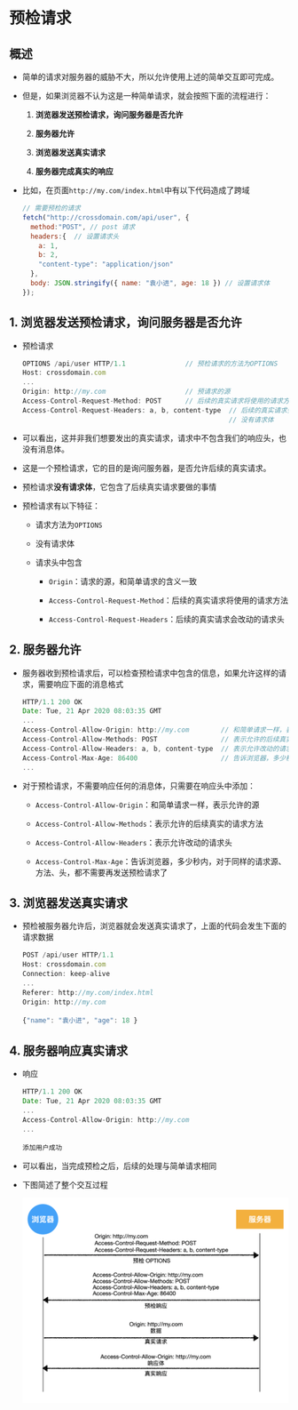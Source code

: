 # 预检请求

## 概述

  - 简单的请求对服务器的威胁不大，所以允许使用上述的简单交互即可完成。

  - 但是，如果浏览器不认为这是一种简单请求，就会按照下面的流程进行：

    1.  **浏览器发送预检请求，询问服务器是否允许**

    2.  **服务器允许**

    3.  **浏览器发送真实请求**

    4.  **服务器完成真实的响应**

  - 比如，在页面`http://my.com/index.html`中有以下代码造成了跨域

    ```javascript
    // 需要预检的请求
    fetch("http://crossdomain.com/api/user", {
      method:"POST", // post 请求
      headers:{  // 设置请求头
        a: 1,
        b: 2,
        "content-type": "application/json"
      },
      body: JSON.stringify({ name: "袁小进", age: 18 }) // 设置请求体
    });
    ```

## 1. 浏览器发送预检请求，询问服务器是否允许

  - 预检请求

    ```javascript
    OPTIONS /api/user HTTP/1.1               // 预检请求的方法为OPTIONS
    Host: crossdomain.com
    ...
    Origin: http://my.com                    // 预请求的源
    Access-Control-Request-Method: POST      // 后续的真实请求将使用的请求方法
    Access-Control-Request-Headers: a, b, content-type  // 后续的真实请求会改动的请求头
                                                        // 没有请求体

    ```

  - 可以看出，这并非我们想要发出的真实请求，请求中不包含我们的响应头，也没有消息体。

  - 这是一个预检请求，它的目的是询问服务器，是否允许后续的真实请求。

  - 预检请求**没有请求体**，它包含了后续真实请求要做的事情

  - 预检请求有以下特征：

      - 请求方法为`OPTIONS`

      - 没有请求体

      - 请求头中包含

          - `Origin`：请求的源，和简单请求的含义一致

          - `Access-Control-Request-Method`：后续的真实请求将使用的请求方法

          - `Access-Control-Request-Headers`：后续的真实请求会改动的请求头

## 2. 服务器允许

  - 服务器收到预检请求后，可以检查预检请求中包含的信息，如果允许这样的请求，需要响应下面的消息格式

    ```javascript
    HTTP/1.1 200 OK
    Date: Tue, 21 Apr 2020 08:03:35 GMT
    ...
    Access-Control-Allow-Origin: http://my.com        // 和简单请求一样，表示允许的源
    Access-Control-Allow-Methods: POST                // 表示允许的后续真实的请求方法
    Access-Control-Allow-Headers: a, b, content-type  // 表示允许改动的请求头
    Access-Control-Max-Age: 86400                     // 告诉浏览器，多少秒内，对于同样的请求源、方法、头，都不需要再发送预检请求了
    ...
    ```

  - 对于预检请求，不需要响应任何的消息体，只需要在响应头中添加：

      - `Access-Control-Allow-Origin`：和简单请求一样，表示允许的源

      - `Access-Control-Allow-Methods`：表示允许的后续真实的请求方法

      - `Access-Control-Allow-Headers`：表示允许改动的请求头

      - `Access-Control-Max-Age`：告诉浏览器，多少秒内，对于同样的请求源、方法、头，都不需要再发送预检请求了

## 3. 浏览器发送真实请求

  - 预检被服务器允许后，浏览器就会发送真实请求了，上面的代码会发生下面的请求数据

    ```javascript
    POST /api/user HTTP/1.1
    Host: crossdomain.com
    Connection: keep-alive
    ...
    Referer: http://my.com/index.html
    Origin: http://my.com

    {"name": "袁小进", "age": 18 }
    ```

## 4. 服务器响应真实请求

  - 响应

    ```javascript
    HTTP/1.1 200 OK
    Date: Tue, 21 Apr 2020 08:03:35 GMT
    ...
    Access-Control-Allow-Origin: http://my.com
    ...

    添加用户成功
    ```

  - 可以看出，当完成预检之后，后续的处理与简单请求相同

  - 下图简述了整个交互过程

    ![](image/image-20200421165913320_lzDCLEvfTJ.png)
